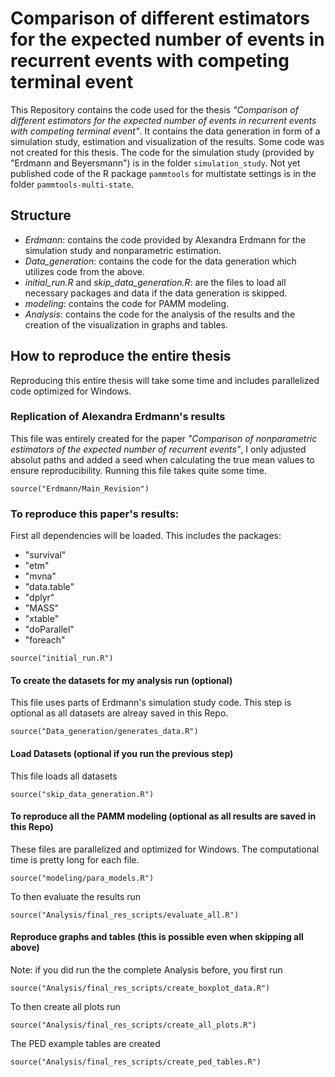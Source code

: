 # Comparison of different estimators for the expected number of events in recurrent events with competing terminal event

This Repository contains the code used for the thesis *"Comparison of different estimators for the expected number of events in recurrent events with competing terminal event"*.
It contains the data generation in form of a simulation study, estimation and visualization of the results.
Some code was not created for this thesis. 
The code for the simulation study (provided by "Erdmann and Beyersmann") is in the folder `simulation_study`. 
Not yet published code of the R package `pammtools` for multistate settings is in the folder `pammtools-multi-state`.  


## Structure

  - *Erdmann*: contains the code provided by Alexandra Erdmann for the simulation study and nonparametric estimation.
  - *Data_generation*: contains the code for the data generation which utilizes code from the above.
  - *initial_run.R* and *skip_data_generation.R*: are the files to load all necessary packages and data if the data generation is skipped.
  - *modeling*: contains the code for PAMM modeling.
  - *Analysis*: contains the code for the analysis of the results and the creation of the visualization in graphs and tables.

## How to reproduce the entire thesis

Reproducing this entire thesis will take some time and includes parallelized code optimized for Windows. 

### Replication of Alexandra Erdmann's results 

This file was entirely created for the paper *"Comparison of nonparametric estimators of the expected number of recurrent events"*, I only adjusted absolut paths and added
a seed when calculating the true mean values to ensure reproducibility. Running this file takes quite some time. 
```
source("Erdmann/Main_Revision")
``` 


### To reproduce this paper's results:

First all dependencies will be loaded. 
This includes the packages:

  - "survival"
  - "etm"
  - "mvna"
  - "data.table"
  - "dplyr"
  - "MASS"
  - "xtable"
  - "doParallel"
  - "foreach"

```
source("initial_run.R")
```

#### To create the datasets for my analysis run (optional)

This file uses parts of Erdmann's simulation study code. 
This step is optional as all datasets are alreay saved in this Repo.
```
source("Data_generation/generates_data.R")
```

   

#### Load Datasets (optional if you run the previous step)
This file loads all datasets  
```
source("skip_data_generation.R")
```

#### To reproduce all the PAMM modeling (optional as all results are saved in this Repo)

These files are parallelized and optimized for Windows. 
The computational time is pretty long for each file.
```
source("modeling/para_models.R")
```

To then evaluate the results run
```
source("Analysis/final_res_scripts/evaluate_all.R")
```


#### Reproduce graphs and tables (this is possible even when skipping all above)

Note: if you did run the the complete Analysis before, you first run 

```
source("Analysis/final_res_scripts/create_boxplot_data.R")
```

To then create all plots run 
```
source("Analysis/final_res_scripts/create_all_plots.R")
```

The PED example tables are created 
```
source("Analysis/final_res_scripts/create_ped_tables.R")
```

